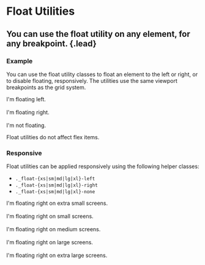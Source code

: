 # Float Utilities
## You can use the float utility on any element, for any breakpoint. {.lead}

### Example
You can use the float utility classes to float an element to the left or right, or to disable floating, responsively. The utilities use the same viewport breakpoints as the grid system. 

<i-code-preview title="Float Utility Example">

<div class="_position-relative">
    <div class="_float-left">I'm floating left.</div>
</div> 
<br/>
<div class="_position-relative">
    <div class="_float-right">I'm floating right.</div>
</div>
<br/>
<div class="_position-relative">
    <div class="_float-none">I'm not floating.</div>
</div>

<template slot="html">

~~~html
<div class="_float-left">I'm floating left.</div>
~~~
~~~html
<div class="_float-right">I'm floating right.</div>
~~~
~~~html
<div class="_float-none">I'm not floating.</div>
~~~

</template>
</i-code-preview>

<i-alert variant="info" class="_margin-top-1">
    <template slot="icon"><i class="inkline-icon -info"></i></template>
    <p>Float utilities do not affect flex items.</p>
</i-alert>



### Responsive
Float utilities can be applied responsively using the following helper classes:

- `._float-{xs|sm|md|lg|xl}-left`
- `._float-{xs|sm|md|lg|xl}-right`
- `._float-{xs|sm|md|lg|xl}-none`


<i-code-preview title="Responsive Float Utility Example">

<div class="_position-relative">
    <div class="_float-xs-right">I'm floating right on extra small screens.</div>
</div> 
<br/>
<div class="_position-relative">
    <div class="_float-sm-right">I'm floating right on small screens.</div>
</div> 
<br/>
<div class="_position-relative">
    <div class="_float-md-right">I'm floating right on medium screens.</div>
</div> 
<br/>
<div class="_position-relative">
    <div class="_float-lg-right">I'm floating right on large screens.</div>
</div> 
<br/>
<div class="_position-relative">
    <div class="_float-xl-right">I'm floating right on extra large screens.</div>
</div>
<br/> 

<template slot="html">

~~~html
<div class="_float-xs-right">I'm floating right on extra small screens.</div>
~~~
~~~html
<div class="_float-sm-right">I'm floating right on small screens.</div>
~~~
~~~html
<div class="_float-md-right">I'm floating right on medium screens.</div>
~~~
~~~html
<div class="_float-lg-right">I'm floating right on large screens.</div>
~~~
~~~html
<div class="_float-xl-right">I'm floating right on extra large screens.</div>
~~~

</template>
</i-code-preview>
